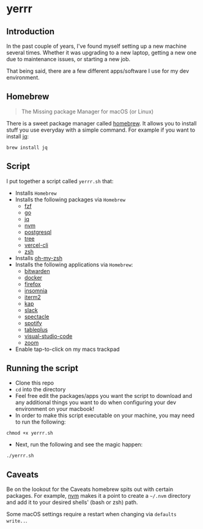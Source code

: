 # yerrr

## Introduction

In the past couple of years, I've found myself setting up a new machine several times. Whether it was upgrading to a new laptop, getting a new one due to maintenance issues, or starting a new job.

That being said, there are a few different apps/software I use for my dev environment.

## Homebrew

> The Missing package Manager for macOS (or Linux)

There is a sweet package manager called [homebrew](brew.sh). It allows you to install stuff you use everyday with a simple command. For example if you want to install [jq](https://stedolan.github.io/jq/):

```
brew install jq
```

## Script

I put together a script called `yerrr.sh` that:

- Installs `Homebrew`
- Installs the following packages via `Homebrew`
    - [fzf](https://github.com/junegunn/fzf)
    - [go](https://golang.org/)
    - [jq](https://stedolan.github.io/jq/)
    - [nvm](https://github.com/nvm-sh/nvm)
    - [postgresql](https://www.postgresql.org/)
    - [tree](http://mama.indstate.edu/users/ice/tree/)
    - [vercel-cli](https://vercel.com/home)
    - [zsh](https://en.wikipedia.org/wiki/Z_shell)
- Installs [oh-my-zsh](https://ohmyz.sh/)
- Installs the following applications via `Homebrew`:
    - [bitwarden](https://bitwarden.com/)
    - [docker](https://docs.docker.com/get-docker/)
    - [firefox](https://www.mozilla.org/en-US/firefox/new/)
    - [insomnia](https://insomnia.rest/)
    - [iterm2](https://iterm2.com/)
    - [kap](https://getkap.co/)
    - [slack](https://slack.com/)
    - [spectacle](https://www.spectacleapp.com/)
    - [spotify](https://www.spotify.com/)
    - [tableplus](https://tableplus.com/)
    - [visual-studio-code](https://code.visualstudio.com/)
    - [zoom](https://zoom.us/)
- Enable tap-to-click on my macs trackpad

## Running the script

- Clone this repo
- `cd` into the directory
- Feel free edit the packages/apps you want the script to download and any additional things you want to do when configuring your dev environment on your macbook!
- In order to make this script executable on your machine, you may need to run the following:

```
chmod +x yerrr.sh
```

- Next, run the following and see the magic happen:

```
./yerrr.sh
```

## Caveats

Be on the lookout for the Caveats homebrew spits out with certain packages. For example, [nvm](https://github.com/nvm-sh/nvm) makes it a point to create a `~/.nvm` directory and add it to your desired shells' (bash or zsh) path.

Some macOS settings require a restart when changing via `defaults write..`. 
